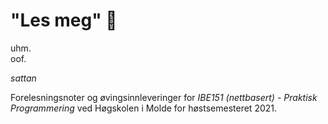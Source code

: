 # "Les meg" 🐧
uhm.  
oof.  

*sattan*

Forelesningsnoter og øvingsinnleveringer for *IBE151 (nettbasert) - Praktisk Programmering* ved Høgskolen i Molde for høstsemesteret 2021.